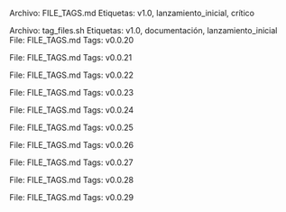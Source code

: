 Archivo: FILE_TAGS.md
Etiquetas: v1.0, lanzamiento_inicial, crítico

Archivo: tag_files.sh
Etiquetas: v1.0, documentación, lanzamiento_inicial
File: FILE_TAGS.md
Tags: v0.0.20

File: FILE_TAGS.md
Tags: v0.0.21

File: FILE_TAGS.md
Tags: v0.0.22

File: FILE_TAGS.md
Tags: v0.0.23

File: FILE_TAGS.md
Tags: v0.0.24

File: FILE_TAGS.md
Tags: v0.0.25

File: FILE_TAGS.md
Tags: v0.0.26

File: FILE_TAGS.md
Tags: v0.0.27

File: FILE_TAGS.md
Tags: v0.0.28

File: FILE_TAGS.md
Tags: v0.0.29


